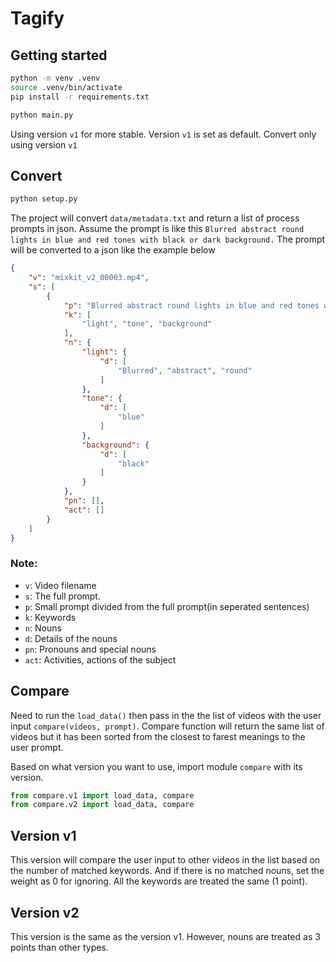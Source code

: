 # Tagify

## Getting started

```bash
python -m venv .venv
source .venv/bin/activate
pip install -r requirements.txt
```

```bash
python main.py
```

Using version `v1` for more stable. Version `v1` is set as default.
Convert only using version `v1`

## Convert

```bash
python setup.py
```

The project will convert `data/metadata.txt` and return a list of process prompts in json. Assume the prompt is like this `Blurred abstract round lights in blue and red tones with black or dark background.` The prompt will be converted to a json like the example below

```json
{
    "v": "mixkit_v2_00003.mp4", 
    "s": [
        {
            "p": "Blurred abstract round lights in blue and red tones with black or dark background.", 
            "k": [
                "light", "tone", "background"
            ], 
            "n": {
                "light": {
                    "d": [
                        "Blurred", "abstract", "round"
                    ]
                }, 
                "tone": {
                    "d": [
                        "blue"
                    ]
                }, 
                "background": {
                    "d": [
                        "black"
                    ]
                }
            }, 
            "pn": [], 
            "act": []
        }
    ]
}
```

### Note:
 - `v`: Video filename
 - `s`: The full prompt.
 - `p`: Small prompt divided from the full prompt(in seperated sentences)
 - `k`: Keywords
 - `n`: Nouns
 - `d`: Details of the nouns
 - `pn`: Pronouns and special nouns
 - `act`: Activities, actions of the subject

## Compare

Need to run the `load_data()` then pass in the the list of videos with the user input `compare(videos, prompt)`.
Compare function will return the same list of videos but it has been sorted from the closest to farest meanings to the user prompt.

Based on what version you want to use, import module `compare` with its version.

```python
from compare.v1 import load_data, compare 
from compare.v2 import load_data, compare
```

## Version v1

This version will compare the user input to other videos in the list based on the number of matched keywords. And if there is no matched nouns, set the weight as 0 for ignoring. All the keywords are treated the same (1 point).

## Version v2

This version is the same as the version v1. However, nouns are treated as 3 points than other types. 